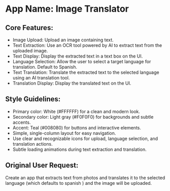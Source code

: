 # **App Name**: Image Translator

## Core Features:

- Image Upload: Upload an image containing text.
- Text Extraction: Use an OCR tool powered by AI to extract text from the uploaded image.
- Text Display: Display the extracted text in a text box on the UI.
- Language Selection: Allow the user to select a target language for translation. Default to Spanish.
- Text Translation: Translate the extracted text to the selected language using an AI translation tool.
- Translation Display: Display the translated text on the UI.

## Style Guidelines:

- Primary color: White (#FFFFFF) for a clean and modern look.
- Secondary color: Light gray (#F0F0F0) for backgrounds and subtle accents.
- Accent: Teal (#008080) for buttons and interactive elements.
- Simple, single-column layout for easy navigation.
- Use clear and recognizable icons for upload, language selection, and translation actions.
- Subtle loading animations during text extraction and translation.

## Original User Request:
Create an app that extracts text from photos and translates it to the selected language (which defaults to spanish ) and the image will be uploaded.
  